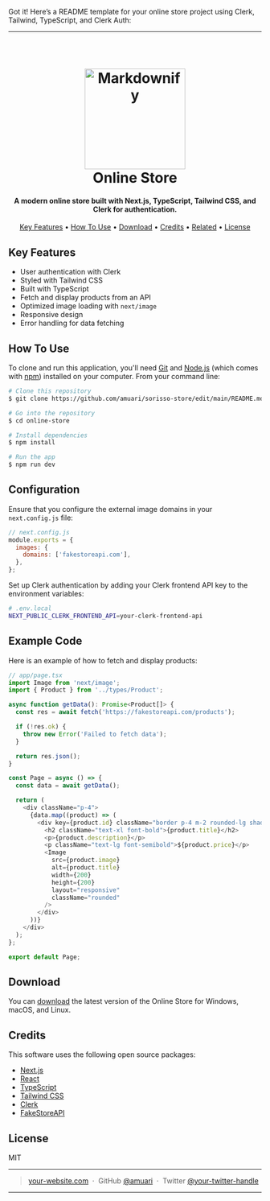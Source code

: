 Got it! Here’s a README template for your online store project using Clerk, Tailwind, TypeScript, and Clerk Auth:

---

<h1 align="center">
  <br>
  <a href="http://www.example.com"><img src="https://raw.githubusercontent.com/amitmerchant1990/electron-markdownify/master/app/img/markdownify.png" alt="Markdownify" width="200"></a>
  <br>
  Online Store
  <br>
</h1>

<h4 align="center">A modern online store built with Next.js, TypeScript, Tailwind CSS, and Clerk for authentication.</h4>



<p align="center">
  <a href="#key-features">Key Features</a> •
  <a href="#how-to-use">How To Use</a> •
  <a href="#download">Download</a> •
  <a href="#credits">Credits</a> •
  <a href="#related">Related</a> •
  <a href="#license">License</a>
</p>



## Key Features

* User authentication with Clerk
* Styled with Tailwind CSS
* Built with TypeScript
* Fetch and display products from an API
* Optimized image loading with `next/image`
* Responsive design
* Error handling for data fetching

## How To Use

To clone and run this application, you'll need [Git](https://git-scm.com) and [Node.js](https://nodejs.org/en/download/) (which comes with [npm](http://npmjs.com)) installed on your computer. From your command line:

```bash
# Clone this repository
$ git clone https://github.com/amuari/sorisso-store/edit/main/README.md

# Go into the repository
$ cd online-store

# Install dependencies
$ npm install

# Run the app
$ npm run dev
```

## Configuration

Ensure that you configure the external image domains in your `next.config.js` file:

```javascript
// next.config.js
module.exports = {
  images: {
    domains: ['fakestoreapi.com'],
  },
};
```

Set up Clerk authentication by adding your Clerk frontend API key to the environment variables:

```bash
# .env.local
NEXT_PUBLIC_CLERK_FRONTEND_API=your-clerk-frontend-api
```

## Example Code

Here is an example of how to fetch and display products:

```typescript
// app/page.tsx
import Image from 'next/image';
import { Product } from '../types/Product';

async function getData(): Promise<Product[]> {
  const res = await fetch('https://fakestoreapi.com/products');

  if (!res.ok) {
    throw new Error('Failed to fetch data');
  }

  return res.json();
}

const Page = async () => {
  const data = await getData();

  return (
    <div className="p-4">
      {data.map((product) => (
        <div key={product.id} className="border p-4 m-2 rounded-lg shadow-lg">
          <h2 className="text-xl font-bold">{product.title}</h2>
          <p>{product.description}</p>
          <p className="text-lg font-semibold">${product.price}</p>
          <Image
            src={product.image}
            alt={product.title}
            width={200}
            height={200}
            layout="responsive"
            className="rounded"
          />
        </div>
      ))}
    </div>
  );
};

export default Page;
```

## Download

You can [download](https://github.com/amuari/sorisso-store) the latest version of the Online Store for Windows, macOS, and Linux.

## Credits

This software uses the following open source packages:

- [Next.js](https://nextjs.org/)
- [React](https://reactjs.org/)
- [TypeScript](https://www.typescriptlang.org/)
- [Tailwind CSS](https://tailwindcss.com/)
- [Clerk](https://clerk.dev/)
- [FakeStoreAPI](https://fakestoreapi.com/)



## License

MIT

---

> [your-website.com](https://www.your-website.com) &nbsp;&middot;&nbsp;
> GitHub [@amuari](https://github.com/your-username) &nbsp;&middot;&nbsp;
> Twitter [@your-twitter-handle](https://twitter.com/amuaridev)

---

